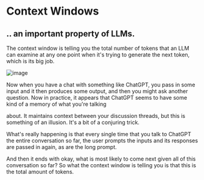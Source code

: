 # Context Windows 
## .. an important property of LLMs.
The context window is telling you the total number of tokens that an LLM can examine at any one point when it's trying to generate the next token, which is its big job.

![image](https://github.com/user-attachments/assets/b87941e3-a8c9-4476-9e3f-f820187f75f1)

Now when you have a chat with something like ChatGPT, you pass in some input and it then produces some output, and then you might ask another question. Now in practice, it appears that ChatGPT seems to have some kind of a memory of what you're talking

about. It maintains context between your discussion threads, but this is something of an illusion. It's a bit of a conjuring trick. 

What's really happening is that every single time that you talk to ChatGPT the entire conversation so far, the user prompts the inputs and its responses are passed in again, as are the long prompt.

And then it ends with okay, what is most likely to come next given all of this conversation so far? So what the context window is telling you is that this is the total amount of tokens.
